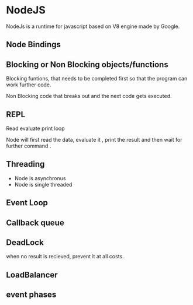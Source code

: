 # NodeJS

NodeJs is a runtime for javascript based on V8 engine made by Google.



## Node Bindings



## Blocking or Non Blocking objects/functions

Blocking funtions, that needs to be completed first so that the program can work further code.



Non Blocking code that breaks out and the next code gets executed.



## REPL

Read evaluate print loop



Node will first read the data, evaluate it , print the result and then wait for further command .



## Threading

- Node is asynchronus
- Node is single threaded



## Event Loop

## Callback queue

## DeadLock

when no result is recieved, prevent it at all costs.



## LoadBalancer

## event phases


